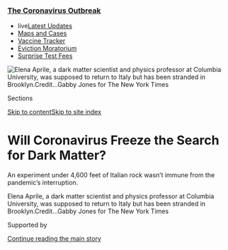 <div id="app">

<div>

<div>

<div>

</div>

<div data-aria-hidden="false">

<div id="site-content" data-role="main">

<div>

<div class="css-1aor85t" style="opacity:0.000000001;z-index:-1;visibility:hidden">

<div class="css-1hqnpie">

<div class="css-epjblv">

<span class="css-17xtcya">[Science](/section/science)</span><span class="css-x15j1o">|</span><span class="css-fwqvlz">Will
Coronavirus Freeze the Search for Dark
Matter?</span>

</div>

<div class="css-k008qs">

<div class="css-1iwv8en">

<span class="css-18z7m18"></span>

<div>

</div>

</div>

<span class="css-1n6z4y">https://nyti.ms/2xSwsis</span>

<div class="css-1705lsu">

<div class="css-4xjgmj">

<div class="css-4skfbu" data-role="toolbar" data-aria-label="Social Media Share buttons, Save button, and Comments Panel with current comment count" data-testid="share-tools">

  - 
  - 
  - 
  - 
    
    <div class="css-6n7j50">
    
    </div>

  - 
  - 

</div>

</div>

</div>

</div>

</div>

</div>

<div class="css-11qgg8s">

<div class="css-l9svim">

### [<span class="css-pa1jbp"><span class="css-1rxm0ex">The Coronavirus</span><span class="css-1rxm0ex"> Outbreak</span></span>](https://www.nytimes3xbfgragh.onion/news-event/coronavirus?name=styln-coronavirus-national&region=TOP_BANNER&block=storyline_menu_recirc&action=click&pgtype=Article&impression_id=a315c0f0-f2ac-11ea-987f-e1331429ff8f&variant=undefined)

  - <span class="css-ousu42"><span class="css-12clwdu">live</span>[Latest
    Updates](https://www.nytimes3xbfgragh.onion/2020/09/09/world/covid-19-coronavirus.html?name=styln-coronavirus-national&region=TOP_BANNER&block=storyline_menu_recirc&action=click&pgtype=Article&impression_id=a315c0f1-f2ac-11ea-987f-e1331429ff8f&variant=undefined)</span>
  - <span class="css-ousu42">[Maps and
    Cases](https://www.nytimes3xbfgragh.onion/interactive/2020/us/coronavirus-us-cases.html?name=styln-coronavirus-national&region=TOP_BANNER&block=storyline_menu_recirc&action=click&pgtype=Article&impression_id=a315c0f2-f2ac-11ea-987f-e1331429ff8f&variant=undefined)</span>
  - <span class="css-ousu42">[Vaccine
    Tracker](https://www.nytimes3xbfgragh.onion/interactive/2020/science/coronavirus-vaccine-tracker.html?name=styln-coronavirus-national&region=TOP_BANNER&block=storyline_menu_recirc&action=click&pgtype=Article&impression_id=a315c0f3-f2ac-11ea-987f-e1331429ff8f&variant=undefined)</span>
  - <span class="css-ousu42">[Eviction
    Moratorium](https://www.nytimes3xbfgragh.onion/2020/09/02/your-money/eviction-moratorium-covid.html?name=styln-coronavirus-national&region=TOP_BANNER&block=storyline_menu_recirc&action=click&pgtype=Article&impression_id=a315e800-f2ac-11ea-987f-e1331429ff8f&variant=undefined)</span>
  - <span class="css-ousu42">[Surprise Test
    Fees](https://www.nytimes3xbfgragh.onion/2020/09/09/upshot/coronavirus-surprise-test-fees.html?name=styln-coronavirus-national&region=TOP_BANNER&block=storyline_menu_recirc&action=click&pgtype=Article&impression_id=a315e801-f2ac-11ea-987f-e1331429ff8f&variant=undefined)</span>

</div>

</div>

<div id="fullBleedHeaderContent">

<div class="css-n4ws9g">

![<span class="css-16f3y1r e13ogyst0" data-aria-hidden="true">Elena
Aprile, a dark matter scientist and physics professor at Columbia
University, was supposed to return to Italy but has been stranded in
Brooklyn.</span><span class="css-cnj6d5 e1z0qqy90" itemprop="copyrightHolder"><span class="css-1ly73wi e1tej78p0">Credit...</span><span><span>Gabby
Jones for The New York
Times</span></span></span>](https://static01.graylady3jvrrxbe.onion/images/2020/04/07/science/06SCI-DARKMATTERCOVERSUB1/06SCI-DARKMATTER1-articleLarge.jpg?quality=75&auto=webp&disable=upscale)

</div>

<div class="css-3z92zw">

<div class="css-6cn7ki">

<div class="NYTAppHideMasthead css-1bcu9v6 e1suatyy0">

<div class="section css-1o1qe8k e1suatyy2">

<div class="css-cu5p7t er09x8g0">

<div class="css-6n7j50">

</div>

<span class="css-1dv1kvn">Sections</span>

[Skip to content](#site-content)[Skip to site index](#site-index)

</div>

<div class="css-10698na e1huz5gh0">

</div>

</div>

</div>

<div class="css-1sojcmr ehdk2mb0">

# Will Coronavirus Freeze the Search for Dark Matter?

</div>

An experiment under 4,600 feet of Italian rock wasn’t immune from the
pandemic’s interruption.

</div>

</div>

<div class="css-nwzfg5 e1gnum310">

<span class="css-1f9pvn2 science">Elena Aprile, a dark matter scientist
and physics professor at Columbia University, was supposed to return to
Italy but has been stranded in
Brooklyn.</span><span class="css-cnj6d5 e1z0qqy90" itemprop="copyrightHolder"><span class="css-1ly73wi e1tej78p0">Credit...</span><span><span>Gabby
Jones for The New York Times</span></span></span>

</div>

<div id="sponsor-wrapper" class="css-1hyfx7x">

<div id="sponsor-slug" class="css-19vbshk">

Supported by

</div>

[Continue reading the main
story](#after-sponsor)

<div id="sponsor" class="ad sponsor-wrapper" style="text-align:center;height:100%;display:block">

</div>

<div id="after-sponsor">

</div>

</div>

<div class="css-1wx1auc e1gnum311">

<div class="css-18e8msd">

<div class="css-vp77d3 epjyd6m0">

<div class="css-hus3qt ey68jwv0" data-aria-hidden="true">

[![Dennis
Overbye](https://static01.graylady3jvrrxbe.onion/images/2018/07/30/multimedia/author-dennis-overbye/author-dennis-overbye-thumbLarge.png
"Dennis Overbye")](https://www.nytimes3xbfgragh.onion/by/dennis-overbye)

</div>

<div class="css-1baulvz">

By [<span class="css-1baulvz last-byline" itemprop="name">Dennis
Overbye</span>](https://www.nytimes3xbfgragh.onion/by/dennis-overbye)

</div>

</div>

  - April 7,
    2020

  - 
    
    <div class="css-4xjgmj">
    
    <div class="css-d8bdto" data-role="toolbar" data-aria-label="Social Media Share buttons, Save button, and Comments Panel with current comment count" data-testid="share-tools">
    
      - 
      - 
      - 
      - 
        
        <div class="css-6n7j50">
        
        </div>
    
      - 
      - 
    
    </div>
    
    </div>

</div>

</div>

</div>

<div class="section meteredContent css-1r7ky0e" name="articleBody" itemprop="articleBody">

<div class="css-1fanzo5 StoryBodyCompanionColumn">

<div class="css-53u6y8">

Elena Aprile was in a race against time.

Her Xenon experiment, one of the world’s largest and most expensive
investigations into the nature of dark matter, was coming together
beneath Gran Sasso, a mountain in Italy. But Dr. Aprile, a Columbia
University physics professor, was stuck in her apartment in Brooklyn as
New York entered an indeterminate period of lockdown to contain the
spread of the new coronavirus, and she was “living on Cheerios and
milk,” she said.

In Italy, about a month into its own lockdown, a skeleton crew was
trying to finish assembling her experiment’s expensive and delicate
detector and safely seal it in place deep below the mountain’s rocks,
before the virus brought down the hammer on even this much group
activity.

What followed was an illustration of how some science is managing to get
done during a plague. At stake was perhaps nothing less than the secret
of the universe.

</div>

</div>

<div class="css-1fanzo5 StoryBodyCompanionColumn">

<div class="css-53u6y8">

## The dark side

</div>

</div>

<div class="css-79elbk" data-testid="photoviewer-wrapper">

<div class="css-z3e15g" data-testid="photoviewer-wrapper-hidden">

</div>

<div class="css-1a48zt4 ehw59r15" data-testid="photoviewer-children">

![<span class="css-16f3y1r e13ogyst0" data-aria-hidden="true">The
electric field cage of the Xenon experiment being assembled in a clean
room in the Gran Sasso Laboratory of the National Institute of Nuclear
Physics in
Italy.</span><span class="css-cnj6d5 e1z0qqy90" itemprop="copyrightHolder"><span class="css-1ly73wi e1tej78p0">Credit...</span><span>Xenon
Dark Matter
Project</span></span>](https://static01.graylady3jvrrxbe.onion/images/2020/04/07/science/06SCI-DARKMATTER2/merlin_171253929_9a847e19-a19b-401d-bf1b-bfe31e4a583c-articleLarge.jpg?quality=75&auto=webp&disable=upscale)

</div>

</div>

<div class="css-1fanzo5 StoryBodyCompanionColumn">

<div class="css-53u6y8">

Astronomers have reluctantly concluded over the last half-century that
most of the matter in the universe is invisible. They suspect that this
invisible stuff consists of giant cosmic clouds of subatomic particles
called “wimps,” for weakly interacting massive particles, left over from
the Big Bang.

Mostly impervious to normal forces like electromagnetism, these
particles drift through the world, and through us, like ghosts through a
wall.

In the quest to spot them, physicists have built a succession of bigger
and bigger detectors. But as they’ve gained greater and greater clarity,
they have seen no wimps, which has created a crisis in physics.

In the 1970s and 1980s, fashionable but speculative concepts in particle
physics were devised to explain some of the deeper mysteries of
fundamental physics. One, supersymmetry, suggested that the universe
might be littered with undiscovered particles that could act like dark
matter. But over the years, the most promising models of what these
particles might have been were slowly crossed out. This leaves many of
the mysteries of the universe — like why stars are so big and atoms are
so small — with no plausible explanation.

The wimp experiments keep improving. But eventually they could reach a
limit called the “neutrino floor,” becoming so sensitive that they are
overwhelmed by neutrinos, ghostly super-elusive particles that flood the
universe from the sun, the stars and the Big Bang. Any wimps passing
through will be impossible to discern in this sea, and there the wimp
search will end.

</div>

</div>

<div class="css-1fanzo5 StoryBodyCompanionColumn">

<div class="css-53u6y8">

“So we have a few more years where this guy can hide, but it’s not there
yet,” she said.

Dr. Aprile and her team — a globe-spanning confederation — planned to
record the pit-pat of dark matter particles raining into a tank of
liquid xenon lined with 500 photomultipliers and other sensors, and
placed far underground to shield it from cosmic rays. The hope was that
her team’s device would spot the rare collision of a wimp with a xenon
nucleus, an event she estimated might happen about once a year per ton
of
xenon.

</div>

</div>

<div class="css-79elbk" data-testid="photoviewer-wrapper">

<div class="css-z3e15g" data-testid="photoviewer-wrapper-hidden">

</div>

<div class="css-1a48zt4 ehw59r15" data-testid="photoviewer-children">

<div class="css-1xdhyk6 erfvjey0">

<span class="css-1ly73wi e1tej78p0">Image</span>

<div class="css-zjzyr8">

<div data-testid="lazyimage-container" style="height:257.77777777777777px">

</div>

</div>

</div>

<span class="css-16f3y1r e13ogyst0" data-aria-hidden="true">The Gran
Sasso National Laboratory lies off a tunnel through a mountain beneath
nearly 4,600 feet of rock. It is among the largest underground research
centers in the
world</span><span class="css-cnj6d5 e1z0qqy90" itemprop="copyrightHolder"><span class="css-1ly73wi e1tej78p0">Credit...</span><span>Stefano
Montesi/Corbis, via Getty
Images</span></span>

</div>

</div>

<div class="css-79elbk" data-testid="photoviewer-wrapper">

<div class="css-z3e15g" data-testid="photoviewer-wrapper-hidden">

</div>

<div class="css-1a48zt4 ehw59r15" data-testid="photoviewer-children">

<div class="css-1xdhyk6 erfvjey0">

<span class="css-1ly73wi e1tej78p0">Image</span>

<div class="css-zjzyr8">

<div data-testid="lazyimage-container" style="height:257.1333333333334px">

</div>

</div>

</div>

<span class="css-16f3y1r e13ogyst0" data-aria-hidden="true">A corridor
in the Gran Sasso Laboratory in
2018.</span><span class="css-cnj6d5 e1z0qqy90" itemprop="copyrightHolder"><span class="css-1ly73wi e1tej78p0">Credit...</span><span>Stefano
Montesi/Corbis, via Getty Images</span></span>

</div>

</div>

<div class="css-1fanzo5 StoryBodyCompanionColumn">

<div class="css-53u6y8">

Dr. Aprile was reluctant to put a price on the project. An earlier
version of the experiment with 3.3 tons of xenon cost $30 million. But
that didn’t include the people, she said. A big part of the cost is
xenon itself, which costs around $2 million per ton, she added. Her new
detector will have 8.5
tons.

<div id="NYT_MAIN_CONTENT_1_REGION" class="css-9tf9ac">

<div>

<div id="styln-covid-updates-world" class="section interactive-content interactive-size-medium css-1ftcdic">

<div class="css-17ih8de interactive-body">

<div id="styln-briefing-block" data-asset-id="QXJ0aWNsZTpueXQ6Ly9hcnRpY2xlLzA0MTc1MmJmLWNmNmQtNTIyZC1iYWQ1LWQxYmNkZmQyMTZmMg==">

<div class="briefing-block-header-section">

# [Latest Updates: The Coronavirus Outbreak](https://www.nytimes3xbfgragh.onion/2020/09/09/world/covid-19-coronavirus.html?action=click&pgtype=Article&state=default&region=MAIN_CONTENT_1&context=storylines_live_updates)

<div class="briefing-block-ts">

Updated 2020-09-09T14:50:13.661Z

</div>

</div>

  - [As drugmakers pledge to thoroughly vet vaccines, one company pauses
    its trials for a safety
    review.](https://www.nytimes3xbfgragh.onion/2020/09/09/world/covid-19-coronavirus.html?action=click&pgtype=Article&state=default&region=MAIN_CONTENT_1&context=storylines_live_updates#link-5b0bf0d1)
  - [The director of the N.I.H. and the surgeon general answer senators’
    questions.](https://www.nytimes3xbfgragh.onion/2020/09/09/world/covid-19-coronavirus.html?action=click&pgtype=Article&state=default&region=MAIN_CONTENT_1&context=storylines_live_updates#link-6e2052bd)
  - [Britain is expected to ban gatherings of more than six
    people.](https://www.nytimes3xbfgragh.onion/2020/09/09/world/covid-19-coronavirus.html?action=click&pgtype=Article&state=default&region=MAIN_CONTENT_1&context=storylines_live_updates#link-780eaa2f)

<div class="briefing-block-footer">

<div class="briefing-block-footer-meta">

[See more
updates](https://www.nytimes3xbfgragh.onion/2020/09/09/world/covid-19-coronavirus.html?action=click&pgtype=Article&state=default&region=MAIN_CONTENT_1&context=storylines_live_updates)

</div>

<div class="briefing-block-briefinglinks">

<span>More live coverage:</span>
[Markets](https://www.nytimes3xbfgragh.onion/live/2020/09/09/business/stock-market-today-coronavirus?action=click&pgtype=Article&state=default&region=MAIN_CONTENT_1&context=storylines_live_updates)

</div>

</div>

</div>

</div>

</div>

</div>

</div>

A rival experiment called the [LZ Dark Matter
Experiment](https://lz.lbl.gov/), also using eight tons of xenon, was
being assembled in an old gold mine that is now the Sanford Underground
Research Facility, in Lead, S.D. And there is a whole alphabet soup of
other experiments stashed in old mines and tunnels around the world,
with names like PandaX, DarkSide and SuperCDMS.

But now coronavirus was infecting even the cosmos. Richard Gaitskell of
Brown University, one of the principal scientists of the LZ experiment,
said in an email that their project had temporarily been mothballed “out
of an abundance of caution and to allow personnel to respect shelter in
place.”

Dr. Aprile said, “All of us will have delays due to this damn thing. If
one of my people gets sick, I will feel so bad.”

</div>

</div>

<div class="css-1fanzo5 StoryBodyCompanionColumn">

<div class="css-53u6y8">

## Research on the run

Dr. Aprile was born in Milan. To say that she lives a peripatetic life
would be an understatement. She teaches at Columbia but commutes
regularly to L’Aquila, a town in central Italy near the Gran Sasso
National Laboratory, which lies off a tunnel through the mountain of the
same name, beneath nearly 4,600 feet of rock.

Until March she had been living the typical jet-setting life of particle
physicist. In November she attended a physics conference in South Korea.
In February, after a brief stop in New York, she was in Italy at Gran
Sasso for three days. From there she went to a conference in South
Africa, and on to the University of California, San Diego, where she was
a visiting professor.

Then the universities shut down. Worried about her two daughters, who
live in New York, Dr. Aprile returned home. She had planned to return to
Gran Sasso in early May after her professorship was done, when they
would start testing and running their detector. But the virus had other
plans.

<div id="NYT_MAIN_CONTENT_2_REGION" class="css-9tf9ac">

<div>

</div>

</div>

Stefano Ragazzi, director of the Gran Sasso lab, said that the
experiments there are designed to be conducted remotely. As a result,
there were only about half a dozen scientists on site in March when the
coronavirus hit Italy.

It is safer and easier to keep experiments running, rather than shut
them off and later switch them back on, he explained, so the lab’s
experiments have continued to operate as they would during the winter
holidays.

Dr. Ragazzi announced that, to ensure the safety of the people and the
equipment, work in Gran Sasso would be limited only to what was
necessary.

“Xenon was amid critical ongoing operations,” Dr. Ragazzi said in an
email. “We asked them to come to a safe stopping point and to pause
operations.”

</div>

</div>

<div class="css-79elbk" data-testid="photoviewer-wrapper">

<div class="css-z3e15g" data-testid="photoviewer-wrapper-hidden">

</div>

<div class="css-1a48zt4 ehw59r15" data-testid="photoviewer-children">

<div class="css-1xdhyk6 erfvjey0">

<span class="css-1ly73wi e1tej78p0">Image</span>

<div class="css-zjzyr8">

<div data-testid="lazyimage-container" style="height:257.77777777777777px">

</div>

</div>

</div>

<span class="css-16f3y1r e13ogyst0" data-aria-hidden="true">Left, the
water tank of the xenon setup, adorned with a poster showing what is
inside, and at right, the three-story service building, in
2016.</span><span class="css-cnj6d5 e1z0qqy90" itemprop="copyrightHolder"><span class="css-1ly73wi e1tej78p0">Credit...</span><span>Andrea
Sabbadini/Alamy</span></span>

</div>

</div>

<div class="css-nvxo42 e73j0it0">

<div class="css-1xdhyk6 erfvjey0">

<span class="css-1ly73wi e1tej78p0">Image</span>

<div class="css-zjzyr8">

<div data-testid="lazyimage-container" style="height:257.77777777777777px">

</div>

</div>

</div>

<span class="css-16f3y1r e13ogyst0" data-aria-hidden="true">The
assembled time projection
chamber.</span><span class="css-cnj6d5 e1z0qqy90" itemprop="copyrightHolder"><span class="css-1ly73wi e1tej78p0">Credit...</span><span>Xenon
Dark Matter
Project</span></span>

<div class="css-1xdhyk6 erfvjey0">

<span class="css-1ly73wi e1tej78p0">Image</span>

<div class="css-zjzyr8">

<div data-testid="lazyimage-container" style="height:257.77777777777777px">

</div>

</div>

</div>

<span class="css-16f3y1r e13ogyst0" data-aria-hidden="true">The cryostat
hanging within the water
tank.</span><span class="css-cnj6d5 e1z0qqy90" itemprop="copyrightHolder"><span class="css-1ly73wi e1tej78p0">Credit...</span><span>Xenon
Dark Matter Project</span></span>

</div>

<div class="css-1fanzo5 StoryBodyCompanionColumn">

<div class="css-53u6y8">

That stopping point would come once the detector had been sealed in its
cryostat — a big thermos bottle that could keep the xenon inside at
minus 150 degrees Fahrenheit — and all the air had been pumped out, Dr.
Aprile said: “The point is to enclose it in a cryostat, seal it, make it
leak-tight.” She spoke over the phone after a long day of
teleconferencing with Italy.

“We close this detector for the first time inside this big water tank,”
she said. “Then we spend a few months, if everything goes well,
commissioning it to understand how the hell it works. Hopefully it works
as you designed. You start to see if there’s a signal. And that’s when
you declare OK, and then you start to work.”

All did not go well.

An important step occurred on March 5, when a team led by Luca Grandi of
the University of Chicago installed the detector underground. It had
arrived in pieces at Gran Sasso from all over the world, “like the
pieces of a puzzle,” Dr. Aprile said, and had to be assembled in a
“clean room” in a part of the Gran Sasso lab that was aboveground.

The finished detector, known as a time projection chamber, is about five
feet long and five feet wide, and weighs half a ton without the xenon in
it. The team had to rent a special truck and get a police escort to move
it to the underground part of the lab, which is accessible through a
highway tunnel under the mountain.

“We didn’t realize it would be so hard to handle,” Dr. Aprile said.

There the detector was installed under the dome of the cryostat. But the
cryostat was not ready to be closed. “We were almost done, but now we
needed special permissions,” Dr. Aprile said.

</div>

</div>

<div class="css-1fanzo5 StoryBodyCompanionColumn">

<div class="css-53u6y8">

## Who’s in charge there?

</div>

</div>

<div class="css-a7yk8a e73j0it0">

<div class="css-1xdhyk6 erfvjey0">

<span class="css-1ly73wi e1tej78p0">Image</span>

<div class="css-zjzyr8">

<div data-testid="lazyimage-container" style="height:580px">

</div>

</div>

</div>

<span class="css-16f3y1r e13ogyst0" data-aria-hidden="true">The top of
the photomultiplier tubes array and reflector panels, seen from below
the field
cage.</span><span class="css-cnj6d5 e1z0qqy90" itemprop="copyrightHolder"><span class="css-1ly73wi e1tej78p0">Credit...</span><span>Xenon
Dark Matter Project</span></span>

<div class="css-1xdhyk6 erfvjey0">

<span class="css-1ly73wi e1tej78p0">Image</span>

<div class="css-zjzyr8">

<div data-testid="lazyimage-container" style="height:580px">

</div>

</div>

</div>

<span class="css-16f3y1r e13ogyst0" data-aria-hidden="true">“I fear,
what happens if the team gets infected or gets hurt,” Dr. Aprile said.
“The lab gets the
blame.”</span><span class="css-cnj6d5 e1z0qqy90" itemprop="copyrightHolder"><span class="css-1ly73wi e1tej78p0">Credit...</span><span>Gabby
Jones for The New York Times</span></span>

</div>

<div class="css-1fanzo5 StoryBodyCompanionColumn">

<div class="css-53u6y8">

Failure to finish installing the detector would leave the tank open to
the air, which would increase the chance of contamination by radon, a
radioactive gas found in underground spaces and the main source of
contamination in experiments like this one.

A minimum of three or four people were needed to handle these final
steps. Dr. Aprile had a half-dozen scientists and technicians at the
site, so the margin was getting thin. But Dr. Grandi had to leave to
teach in Chicago.

Dr. Aprile promoted Petr Chaguine, a scientist from Rice University who
had been living in Gran Sasso, to direct the team. He reported back to
his friends and family in Houston that his Italian colleagues were
“kindly translating news and new government regulations” as they
appeared, which was often.

For a while, the team members approved by Dr. Ragazzi could car-pool
from their homes to the lab. Then the rules changed and they had to
drive separately.

Another rule required a Glimos — Group Leader in Matter of Safety — to
visit every day to make sure everything was in order. Roberto Corrieri
was doing the job, then announced that he would follow governmental
instructions and stay home in Assergi; then he changed his mind and
stayed. The only other person who could have done the safety inspection
had left to join his family in Naples.

“I did not want to push the boundary if he felt he wanted to stay home,”
Dr. Aprile said of her conversations with Mr. Corrieri. “Luckily he is a
good guy and realized that doing it was important for many people, so he
agreed to do it.”

</div>

</div>

<div class="css-1fanzo5 StoryBodyCompanionColumn">

<div class="css-53u6y8">

She added, “I fear, what happens if the team gets infected or gets hurt.
The lab gets the
blame."

</div>

</div>

<div class="css-79elbk" data-testid="photoviewer-wrapper">

<div class="css-z3e15g" data-testid="photoviewer-wrapper-hidden">

</div>

<div class="css-1a48zt4 ehw59r15" data-testid="photoviewer-children">

<div class="css-1xdhyk6 erfvjey0">

<span class="css-1ly73wi e1tej78p0">Image</span>

<div class="css-zjzyr8">

<div data-testid="lazyimage-container" style="height:257.77777777777777px">

</div>

</div>

</div>

<span class="css-16f3y1r e13ogyst0" data-aria-hidden="true">Masatoshi
Kobayashi and Danilo Tatananni with the closed-up detector. “We did it,”
they wrote Dr.
Aprile.</span><span class="css-cnj6d5 e1z0qqy90" itemprop="copyrightHolder"><span class="css-1ly73wi e1tej78p0">Credit...</span><span>Masatoshi
Kobayashi </span></span>

</div>

</div>

<div class="css-1fanzo5 StoryBodyCompanionColumn">

<div class="css-53u6y8">

That left enough people in the lab to continue working. “I had to do a
lot of encouraging,” Dr. Aprile said. It helped that they knew each
other, and that there were no strangers on the team: “So they were
comfortable being close enough to work.”

On March 20, Dr. Aprile received a photo by email of a pair of her
scientists, Masatoshi Kobayashi and Danilo Tatananni. They were garbed
much like E.R. doctors, in “bunny suits” and masks, which are standard
apparel for the clean rooms where sensitive scientific gadgets are
assembled. The men were standing in front of her detector, which they
had just closed up.

“We did it,” the email said.

The physicists will now spend two weeks pumping air from the vat, down
to a vacuum, at which point it can be monitored remotely. The task of
filling the vat with liquid xenon must wait.

“We cannot test drive our new car,” Dr. Aprile said. She was happy and
relieved to no longer have to reluctantly urge her colleagues to enter a
field of danger.

“They feel like heroes,” she said. “Was it worth it? I’m wondering
myself.”

***\[*[*Like the Science Times page on
Facebook.*](http://on.fb.me/1paTQ1h)** ****** *| Sign up for the*
**[*Science Times newsletter.*](http://nyti.ms/1MbHaRU)*\]***

</div>

</div>

<div>

</div>

</div>

<div>

</div>

<div>

</div>

<div>

</div>

<div>

<div id="bottom-wrapper" class="css-1ede5it">

<div id="bottom-slug" class="css-l9onyx">

Advertisement

</div>

[Continue reading the main
story](#after-bottom)

<div id="bottom" class="ad bottom-wrapper" style="text-align:center;height:100%;display:block;min-height:90px">

</div>

<div id="after-bottom">

</div>

</div>

</div>

</div>

</div>

## Site Index

<div>

</div>

## Site Information Navigation

  - [© <span>2020</span> <span>The New York Times
    Company</span>](https://help.nytimes3xbfgragh.onion/hc/en-us/articles/115014792127-Copyright-notice)

<!-- end list -->

  - [NYTCo](https://www.nytco.com/)
  - [Contact
    Us](https://help.nytimes3xbfgragh.onion/hc/en-us/articles/115015385887-Contact-Us)
  - [Work with us](https://www.nytco.com/careers/)
  - [Advertise](https://nytmediakit.com/)
  - [T Brand Studio](http://www.tbrandstudio.com/)
  - [Your Ad
    Choices](https://www.nytimes3xbfgragh.onion/privacy/cookie-policy#how-do-i-manage-trackers)
  - [Privacy](https://www.nytimes3xbfgragh.onion/privacy)
  - [Terms of
    Service](https://help.nytimes3xbfgragh.onion/hc/en-us/articles/115014893428-Terms-of-service)
  - [Terms of
    Sale](https://help.nytimes3xbfgragh.onion/hc/en-us/articles/115014893968-Terms-of-sale)
  - [Site
    Map](https://spiderbites.nytimes3xbfgragh.onion)
  - [Help](https://help.nytimes3xbfgragh.onion/hc/en-us)
  - [Subscriptions](https://www.nytimes3xbfgragh.onion/subscription?campaignId=37WXW)

</div>

</div>

</div>

</div>
